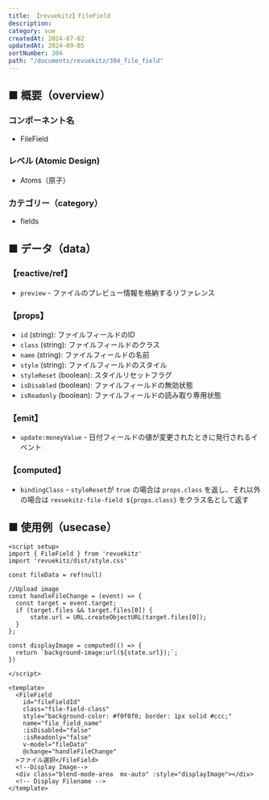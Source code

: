 ```yaml
---
title: 【revuekitz】FileField
description:
category: vue
createdAt: 2024-07-02
updatedAt: 2024-09-05
sortNumber: 304
path: "/documents/revuekitz/304_file_field"
---
```


<nuxt-content-wrapper>

## ■ 概要（overview）
### コンポーネント名
- FileField

### レベル (Atomic Design)
-  Atoms（原子）

### カテゴリー（category）
- fields

## ■ データ（data）

### 【reactive/ref】
- `preview` - ファイルのプレビュー情報を格納するリファレンス

### 【props】
- `id` (string): ファイルフィールドのID
- `class` (string): ファイルフィールドのクラス
- `name` (string): ファイルフィールドの名前
- `style` (string): ファイルフィールドのスタイル
- `styleReset` (boolean): スタイルリセットフラグ
- `isDisabled` (boolean): ファイルフィールドの無効状態
- `isReadonly` (boolean): ファイルフィールドの読み取り専用状態

### 【emit】
- `update:moneyValue` - 日付フィールドの値が変更されたときに発行されるイベント

### 【computed】
- `bindingClass` - `styleReset`が `true` の場合は `props.class` を返し、それ以外の場合は `revuekitz-file-field ${props.class}` をクラス名として返す

## ■ 使用例（usecase）
```vue
<script setup>
import { FileField } from 'revuekitz'
import 'revuekitz/dist/style.css' 

const fileData = ref(null)

//Upload image
const handleFileChange = (event) => {
  const target = event.target;
  if (target.files && target.files[0]) {
      state.url = URL.createObjectURL(target.files[0]);
  }
};

const displayImage = computed(() => {
  return `background-image:url(${state.url});`;
})

</script>

<template>
  <FileField
    id="fileFieldId"
    class="file-field-class"
    style="background-color: #f0f0f0; border: 1px solid #ccc;"
    name="file_field_name"
    :isDisabled="false"
    :isReadonly="false"
    v-model="fileData"
    @change="handleFileChange"
  >ファイル選択</FileField>
  <!--Display Image-->
  <div class="blend-mode-area  mx-auto" :style="displayImage"></div>
  <!-- Display Filename -->
</template>

```

</nuxt-content-wrapper>
